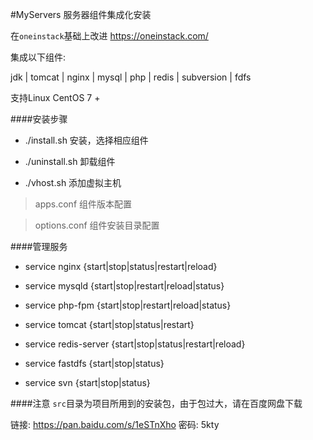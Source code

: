 #MyServers
服务器组件集成化安装

在`oneinstack`基础上改进 https://oneinstack.com/

集成以下组件:

jdk | tomcat | nginx | mysql | php | redis | subversion | fdfs

支持Linux CentOS 7 +

####安装步骤

* ./install.sh 安装，选择相应组件

* ./uninstall.sh 卸载组件

* ./vhost.sh 添加虚拟主机

> apps.conf 组件版本配置

> options.conf 组件安装目录配置

####管理服务

* service nginx {start|stop|status|restart|reload}

* service mysqld {start|stop|restart|reload|status}

* service php-fpm {start|stop|restart|reload|status}

* service tomcat {start|stop|status|restart}

* service redis-server {start|stop|status|restart|reload}

* service fastdfs {start|stop|status}

* service svn {start|stop|status}

####注意
`src`目录为项目所用到的安装包，由于包过大，请在百度网盘下载

链接: https://pan.baidu.com/s/1eSTnXho 密码: 5kty